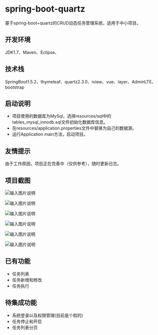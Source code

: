 # spring-boot-quartz

基于spring-boot+quartz的CRUD动态任务管理系统，适用于中小项目。


## 开发环境

JDK1.7、Maven、Eclipse、

## 技术栈

SpringBoot1.5.2、thymeleaf、quartz2.3.0、iview、vue、layer、AdminLTE、bootstrap

## 启动说明
- 项目使用的数据库为MySql，选择resources/sql中的tables_mysql_innodb.sql文件初始化数据库信息。
- 在resources/application.properties文件中替换为自己的数据源。
- 运行Application main方法，启动项目。

## 友情提示
由于工作原因，项目正在完善中（仅供参考），随时更新日志。

## 项目截图

![输入图片说明](https://gitee.com/uploads/images/2018/0331/181340_cfbf6c90_87650.png "1.png")

![输入图片说明](https://gitee.com/uploads/images/2018/0331/181347_8b91b864_87650.png "2.png")

![输入图片说明](https://gitee.com/uploads/images/2018/0331/181352_cfcdce10_87650.png "3.png")

![输入图片说明](https://gitee.com/uploads/images/2018/0331/181357_e41c9cd9_87650.png "4.png")

![输入图片说明](https://gitee.com/uploads/images/2018/0331/181403_b82f6edd_87650.png "5.png")

![输入图片说明](https://gitee.com/uploads/images/2018/0331/181409_b5623f27_87650.png "6.png")

## 已有功能

- 任务列表
- 任务新增和修改
- 任务执行

## 待集成功能

- 系统登录以及权限管理(目前是个假的)
- 任务停止和开启
- 任务列表分页



